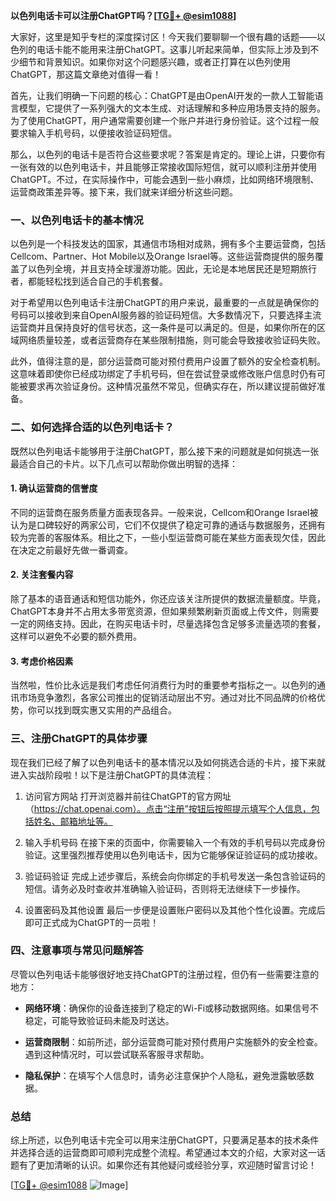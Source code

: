 **以色列电话卡可以注册ChatGPT吗？[[TG💪+ @esim1088](https://t.me/s/esim1088)]**

大家好，这里是知乎专栏的深度探讨区！今天我们要聊聊一个很有趣的话题——以色列的电话卡能不能用来注册ChatGPT。这事儿听起来简单，但实际上涉及到不少细节和背景知识。如果你对这个问题感兴趣，或者正打算在以色列使用ChatGPT，那这篇文章绝对值得一看！

首先，让我们明确一下问题的核心：ChatGPT是由OpenAI开发的一款人工智能语言模型，它提供了一系列强大的文本生成、对话理解和多种应用场景支持的服务。为了使用ChatGPT，用户通常需要创建一个账户并进行身份验证。这个过程一般要求输入手机号码，以便接收验证码短信。

那么，以色列的电话卡是否符合这些要求呢？答案是肯定的。理论上讲，只要你有一张有效的以色列电话卡，并且能够正常接收国际短信，就可以顺利注册并使用ChatGPT。不过，在实际操作中，可能会遇到一些小麻烦，比如网络环境限制、运营商政策差异等。接下来，我们就来详细分析这些问题。

### 一、以色列电话卡的基本情况

以色列是一个科技发达的国家，其通信市场相对成熟，拥有多个主要运营商，包括Cellcom、Partner、Hot Mobile以及Orange Israel等。这些运营商提供的服务覆盖了以色列全境，并且支持全球漫游功能。因此，无论是本地居民还是短期旅行者，都能轻松找到适合自己的手机套餐。

对于希望用以色列电话卡注册ChatGPT的用户来说，最重要的一点就是确保你的号码可以接收到来自OpenAI服务器的验证码短信。大多数情况下，只要选择主流运营商并且保持良好的信号状态，这一条件是可以满足的。但是，如果你所在的区域网络质量较差，或者运营商存在某些限制措施，则可能会导致接收验证码失败。

此外，值得注意的是，部分运营商可能对预付费用户设置了额外的安全检查机制。这意味着即使你已经成功绑定了手机号码，但在尝试登录或修改账户信息时仍有可能被要求再次验证身份。这种情况虽然不常见，但确实存在，所以建议提前做好准备。

### 二、如何选择合适的以色列电话卡？

既然以色列电话卡能够用于注册ChatGPT，那么接下来的问题就是如何挑选一张最适合自己的卡片。以下几点可以帮助你做出明智的选择：

#### 1. 确认运营商的信誉度
不同的运营商在服务质量方面表现各异。一般来说，Cellcom和Orange Israel被认为是口碑较好的两家公司，它们不仅提供了稳定可靠的通话与数据服务，还拥有较为完善的客服体系。相比之下，一些小型运营商可能在某些方面表现欠佳，因此在决定之前最好先做一番调查。

#### 2. 关注套餐内容
除了基本的语音通话和短信功能外，你还应该关注所提供的数据流量额度。毕竟，ChatGPT本身并不占用太多带宽资源，但如果频繁刷新页面或上传文件，则需要一定的网络支持。因此，在购买电话卡时，尽量选择包含足够多流量选项的套餐，这样可以避免不必要的额外费用。

#### 3. 考虑价格因素
当然啦，性价比永远是我们考虑任何消费行为时的重要参考指标之一。以色列的通讯市场竞争激烈，各家公司推出的促销活动层出不穷。通过对比不同品牌的价格优势，你可以找到既实惠又实用的产品组合。

### 三、注册ChatGPT的具体步骤

现在我们已经了解了以色列电话卡的基本情况以及如何挑选合适的卡片，接下来就进入实战阶段啦！以下是注册ChatGPT的具体流程：

1. 访问官方网站
   打开浏览器并前往ChatGPT的官方网址（https://chat.openai.com）。点击“注册”按钮后按照提示填写个人信息，包括姓名、邮箱地址等。

2. 输入手机号码
   在接下来的页面中，你需要输入一个有效的手机号码以完成身份验证。这里强烈推荐使用以色列电话卡，因为它能够保证验证码的成功接收。

3. 验证码验证
   完成上述步骤后，系统会向你绑定的手机号发送一条包含验证码的短信。请务必及时查收并准确输入验证码，否则将无法继续下一步操作。

4. 设置密码及其他设置
   最后一步便是设置账户密码以及其他个性化设置。完成后即可正式成为ChatGPT的一员啦！

### 四、注意事项与常见问题解答

尽管以色列电话卡能够很好地支持ChatGPT的注册过程，但仍有一些需要注意的地方：

- **网络环境**：确保你的设备连接到了稳定的Wi-Fi或移动数据网络。如果信号不稳定，可能导致验证码未能及时送达。
  
- **运营商限制**：如前所述，部分运营商可能对预付费用户实施额外的安全检查。遇到这种情况时，可以尝试联系客服寻求帮助。

- **隐私保护**：在填写个人信息时，请务必注意保护个人隐私，避免泄露敏感数据。

### 总结

综上所述，以色列电话卡完全可以用来注册ChatGPT，只要满足基本的技术条件并选择合适的运营商即可顺利完成整个流程。希望通过本文的介绍，大家对这一话题有了更加清晰的认识。如果你还有其他疑问或经验分享，欢迎随时留言讨论！

[[TG💪+ @esim1088](https://t.me/s/esim1088) ![Image](https://i.postimg.cc/4NQfJmqS/Snipaste-2025-05-13-00-14-12.png)]